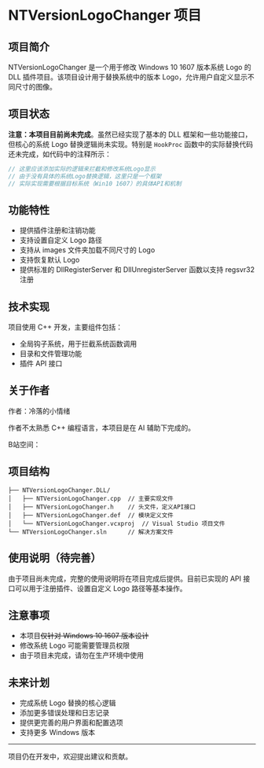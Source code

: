 # NTVersionLogoChanger 项目

## 项目简介
NTVersionLogoChanger 是一个用于修改 Windows 10 1607 版本系统 Logo 的 DLL 插件项目。该项目设计用于替换系统中的版本 Logo，允许用户自定义显示不同尺寸的图像。

## 项目状态
**注意：本项目目前尚未完成**。虽然已经实现了基本的 DLL 框架和一些功能接口，但核心的系统 Logo 替换逻辑尚未实现。特别是 `HookProc` 函数中的实际替换代码还未完成，如代码中的注释所示：
```cpp
// 这里应该添加实际的逻辑来拦截和修改系统Logo显示
// 由于没有具体的系统Logo替换逻辑，这里只是一个框架
// 实际实现需要根据目标系统（Win10 1607）的具体API和机制
```

## 功能特性
- 提供插件注册和注销功能
- 支持设置自定义 Logo 路径
- 支持从 images 文件夹加载不同尺寸的 Logo
- 支持恢复默认 Logo
- 提供标准的 DllRegisterServer 和 DllUnregisterServer 函数以支持 regsvr32 注册

## 技术实现
项目使用 C++ 开发，主要组件包括：
- 全局钩子系统，用于拦截系统函数调用
- 目录和文件管理功能
- 插件 API 接口

## 关于作者
作者：冷落的小情绪

作者不太熟悉 C++ 编程语言，本项目是在 AI 辅助下完成的。

B站空间：<mcurl name="蛋仔派对远航蛋的个人空间" url="https://space.bilibili.com/1591761987"></mcurl>

## 项目结构
```
├── NTVersionLogoChanger.DLL/
│   ├── NTVersionLogoChanger.cpp  // 主要实现文件
│   ├── NTVersionLogoChanger.h    // 头文件，定义API接口
│   ├── NTVersionLogoChanger.def  // 模块定义文件
│   └── NTVersionLogoChanger.vcxproj  // Visual Studio 项目文件
└── NTVersionLogoChanger.sln      // 解决方案文件
```

## 使用说明（待完善）
由于项目尚未完成，完整的使用说明将在项目完成后提供。目前已实现的 API 接口可以用于注册插件、设置自定义 Logo 路径等基本操作。

## 注意事项
- 本项目~~仅针对 Windows 10 1607 版本设计~~
- 修改系统 Logo 可能需要管理员权限
- 由于项目未完成，请勿在生产环境中使用

## 未来计划
- 完成系统 Logo 替换的核心逻辑
- 添加更多错误处理和日志记录
- 提供更完善的用户界面和配置选项
- 支持更多 Windows 版本

---

项目仍在开发中，欢迎提出建议和贡献。